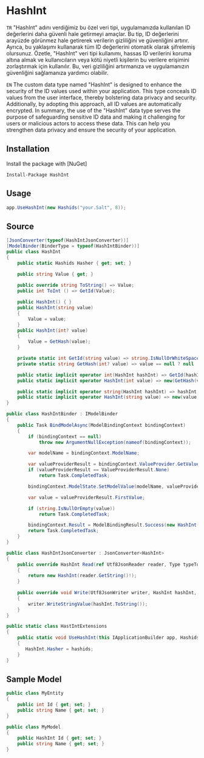 # HashInt

`TR` "HashInt" adını verdiğimiz bu özel veri tipi, uygulamanızda kullanılan ID değerlerini daha güvenli hale getirmeyi amaçlar. Bu tip, ID değerlerini arayüzde görünmez hale getirerek verilerin gizliliğini ve güvenliğini artırır. Ayrıca, bu yaklaşımı kullanarak tüm ID değerlerini otomatik olarak şifrelemiş olursunuz.
Özetle, "HashInt" veri tipi kullanımı, hassas ID verilerini koruma altına almak ve kullanıcıların veya kötü niyetli kişilerin bu verilere erişimini zorlaştırmak için kullanılır. Bu, veri gizliliğini artırmanıza ve uygulamanızın güvenliğini sağlamanıza yardımcı olabilir.

`EN` The custom data type named "HashInt" is designed to enhance the security of the ID values used within your application. This type conceals ID values from the user interface, thereby bolstering data privacy and security. Additionally, by adopting this approach, all ID values are automatically encrypted.
In summary, the use of the "HashInt" data type serves the purpose of safeguarding sensitive ID data and making it challenging for users or malicious actors to access these data. This can help you strengthen data privacy and ensure the security of your application.

## Installation

Install the package with [NuGet]

    Install-Package HashInt

## Usage

```C#
app.UseHashInt(new Hashids("your.Salt", 8));
```


## Source

```csharp
[JsonConverter(typeof(HashIntJsonConverter))]
[ModelBinder(BinderType = typeof(HashIntBinder))]
public class HashInt
{
    public static Hashids Hasher { get; set; }

    public string Value { get; }
    
    public override string ToString() => Value;
    public int ToInt () => GetId(Value);

    public HashInt() { }
    public HashInt(string value)
    {
        Value = value;
    }
    public HashInt(int? value)
    {
        Value = GetHash(value);
    }

    private static int GetId(string value) => string.IsNullOrWhiteSpace(value) ? 0 : Hasher.DecodeSingle(value);
    private static string GetHash(int? value) => value == null ? null : Hasher.Encode(value.Value);

    public static implicit operator int(HashInt hashInt) => GetId(hashInt?.Value);
    public static implicit operator HashInt(int value) => new(GetHash(value));

    public static implicit operator string(HashInt hashInt) => hashInt.Value;
    public static implicit operator HashInt(string value) => new(value);
}

public class HashIntBinder : IModelBinder
{
    public Task BindModelAsync(ModelBindingContext bindingContext)
    {
        if (bindingContext == null)
            throw new ArgumentNullException(nameof(bindingContext));

        var modelName = bindingContext.ModelName;

        var valueProviderResult = bindingContext.ValueProvider.GetValue(modelName);
        if (valueProviderResult == ValueProviderResult.None)
            return Task.CompletedTask;

        bindingContext.ModelState.SetModelValue(modelName, valueProviderResult);

        var value = valueProviderResult.FirstValue;

        if (string.IsNullOrEmpty(value))
            return Task.CompletedTask;

        bindingContext.Result = ModelBindingResult.Success(new HashInt(value));
        return Task.CompletedTask;
    }
}

public class HashIntJsonConverter : JsonConverter<HashInt>
{
    public override HashInt Read(ref Utf8JsonReader reader, Type typeToConvert, JsonSerializerOptions options)
    {
        return new HashInt(reader.GetString()!);
    }
    
    public override void Write(Utf8JsonWriter writer, HashInt hashInt, JsonSerializerOptions options)
    {
        writer.WriteStringValue(hashInt.ToString());
    }
}

public static class HastIntExtensions
{
    public static void UseHashInt(this IApplicationBuilder app, Hashids hashids)
    {
       HashInt.Hasher = hashids;
    }
}
```



## Sample Model

```C#
public class MyEntity
{
    public int Id { get; set; }
    public string Name { get; set; }
}

public class MyModel
{
    public HashInt Id { get; set; }
    public string Name { get; set; }
}
```
